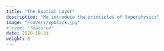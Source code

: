 ```yaml
---
title: "The Spatial Layer"
description: "We introduce the principles of Superphysics"
image: "/covers/spblack.jpg"
# type: "featured"
date: 2020-10-31
weight: 6
---
```

